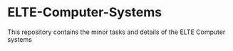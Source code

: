 # ELTE-Computer-Systems
This repository contains the minor tasks and details of the ELTE Computer systems
